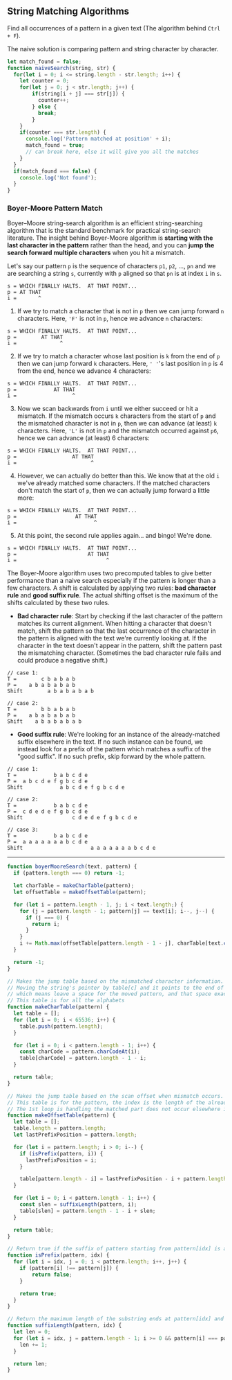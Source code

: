 ## String Matching Algorithms
Find all occurrences of a pattern in a given text (The algorithm behind `Ctrl + F`).

The naive solution is comparing pattern and string character by character.
```js
let match_found = false;
function naiveSearch(string, str) {
  for(let i = 0; i <= string.length - str.length; i++) {
    let counter = 0;
    for(let j = 0; j < str.length; j++) {
        if(string[i + j] === str[j]) {    
          counter++;
        } else { 
          break;
        }
    }
    if(counter === str.length) { 
      console.log('Pattern matched at position' + i);
      match_found = true;
      // can break here, else it will give you all the matches
    }
  }
  if(match_found === false) {
    console.log('Not found');
  }
}
```

### Boyer-Moore Pattern Match
Boyer–Moore string-search algorithm is an efficient string-searching algorithm that is the standard benchmark for practical string-search literature. The insight behind Boyer-Moore algorithm is **starting with the last character in the pattern** rather than the head, and you can **jump the search forward multiple characters** when you hit a mismatch.

Let's say our pattern `p` is the sequence of characters `p1`, `p2`, ..., `pn` and we are searching a string `s`, currently with `p` aligned so that `pn` is at index `i` in `s`.

```
s = WHICH FINALLY HALTS.  AT THAT POINT...
p = AT THAT
i =       ^
```

1. If we try to match a character that is not in `p` then we can jump forward `n` characters. Here, `'F'` is not in `p`, hence we advance `n` characters:
```
s = WHICH FINALLY HALTS.  AT THAT POINT...
p =        AT THAT
i =              ^
```

2. If we try to match a character whose last position is `k` from the end of `p` then we can jump forward `k` characters. Here, `' '`'s last position in `p` is 4 from the end, hence we advance 4 characters:
```
s = WHICH FINALLY HALTS.  AT THAT POINT...
p =            AT THAT
i =                  ^
```

3. Now we scan backwards from `i` until we either succeed or hit a mismatch. If the mismatch occurs `k` characters from the start of `p` and the mismatched character is not in `p`, then we can advance (at least) `k` characters. Here, `'L'` is not in `p` and the mismatch occurred against `p6`, hence we can advance (at least) 6 characters:
```
s = WHICH FINALLY HALTS.  AT THAT POINT...
p =                  AT THAT
i =                        ^
```

4. However, we can actually do better than this. We know that at the old `i` we've already matched some characters. If the matched characters don't match the start of `p`, then we can actually jump forward a little more:
```
s = WHICH FINALLY HALTS.  AT THAT POINT...
p =                   AT THAT
i =                         ^
```

5. At this point, the second rule applies again... and bingo! We're done.
```
s = WHICH FINALLY HALTS.  AT THAT POINT...
p =                       AT THAT
i =                             ^
```

The Boyer-Moore algorithm uses two precomputed tables to give better performance than a naive search especially if the pattern is longer than a few characters. A shift is calculated by applying two rules: **bad character rule** and **good suffix rule**. The actual shifting offset is the maximum of the shifts calculated by these two rules.

- **Bad character rule**: Start by checking if the last character of the pattern matches its current alignment. When hitting a character that doesn't match, shift the pattern so that the last occurrence of the character in the pattern is aligned with the text we're currently looking at. If the character in the text doesn't appear in the pattern, shift the pattern past the mismatching character. (Sometimes the bad character rule fails and could produce a negative shift.)

```
// case 1:
T =        c b a b a b
P =    a b a b a b a b
Shift        a b a b a b a b   

// case 2:
T =        b b a b a b
P =    a b a b a b a b
Shift    a b a b a b a b   
```

- **Good suffix rule**: We're looking for an instance of the already-matched suffix elsewhere in the text. If no such instance can be found, we instead look for a prefix of the pattern which matches a suffix of the "good suffix". If no such prefix, skip forward by the whole pattern.

```
// case 1:
T =            b a b c d e
P =  a b c d e f g b c d e
Shift            a b c d e f g b c d e

// case 2:
T =            b a b c d e
P =  c d e d e f g b c d e
Shift                c d e d e f g b c d e

// case 3:
T =            b a b c d e
P =  a a a a a a a b c d e
Shift                      a a a a a a a b c d e
```

--- 

```js
function boyerMooreSearch(text, pattern) {
  if (pattern.length === 0) return -1;

  let charTable = makeCharTable(pattern);
  let offsetTable = makeOffsetTable(pattern);

  for (let i = pattern.length - 1, j; i < text.length;) {
    for (j = pattern.length - 1; pattern[j] == text[i]; i--, j--) {
      if (j === 0) {
        return i;
      }
    }
    i += Math.max(offsetTable[pattern.length - 1 - j], charTable[text.charCodeAt(i)]);
  }

  return -1;
}

// Makes the jump table based on the mismatched character information.
// Moving the string's pointer by table[c] and it points to the end of the pattern (not shift the whole length of the pattern),
// which means leave a space for the moved pattern, and that space exactly the same as the distance between that charactor and pattern's last character (the value in table[c]).
// This table is for all the alphabets
function makeCharTable(pattern) {
  let table = [];
  for (let i = 0; i < 65536; i++) {
    table.push(pattern.length);
  }

  for (let i = 0; i < pattern.length - 1; i++) {
    const charCode = pattern.charCodeAt(i);
    table[charCode] = pattern.length - 1 - i;
  }

  return table;
}

// Makes the jump table based on the scan offset when mismatch occurs.
// This table is for the pattern, the index is the length of the already matched string starting from the last character.
// The 1st loop is handling the matched part does not occur elsewhere in the pattern, and the 2nd loop is handling it occurs elsewhere.
function makeOffsetTable(pattern) {
  let table = [];
  table.length = pattern.length;
  let lastPrefixPosition = pattern.length;

  for (let i = pattern.length; i > 0; i--) {
    if (isPrefix(pattern, i)) {
      lastPrefixPosition = i;
    }

    table[pattern.length - i] = lastPrefixPosition - i + pattern.length;
  }

  for (let i = 0; i < pattern.length - 1; i++) {
    const slen = suffixLength(pattern, i);
    table[slen] = pattern.length - 1 - i + slen;
  }

  return table;
}

// Return true if the suffix of pattern starting from pattern[idx] is a prefix of the pattern
function isPrefix(pattern, idx) {
  for (let i = idx, j = 0; i < pattern.length; i++, j++) {
    if (pattern[i] !== pattern[j]) {
        return false;
    }

    return true;
  }
}

// Return the maximum length of the substring ends at pattern[idx] and is a suffix
function suffixLength(pattern, idx) {
  let len = 0;
  for (let i = idx, j = pattern.length - 1; i >= 0 && pattern[i] === pattern[j]; i--, j--) {
    len += 1;
  }

  return len;
}
```
